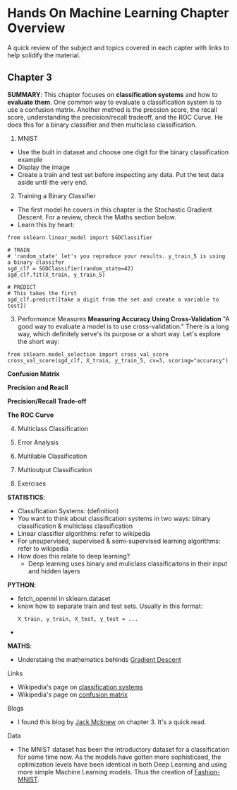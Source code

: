 # Hands On Machine Learning Chapter Overview
A quick review of the subject and topics covered in each capter with links to help solidify the material. 

## Chapter 3
**SUMMARY**: This chapter focuses on **classification systems** and how to **evaluate them**. One common way to evaluate a classification system is to use a confusion matrix. Another method is the precsion score, the recall score, understanding the precision/recall tradeoff, and the ROC Curve. He does this for a binary classifier and then multiclass classification.

1. MNIST 
- Use the built in dataset and choose one digit for the binary classification example
- Display the image
- Create a train and test set before inspecting any data. Put the test data aside until the very end.

2. Training a Binary Classifier
- The first model he covers in this chapter is the Stochastic Gradient Descent. For a review, check the Maths section below.
- Learn this by heart:
```
from sklearn.linear_model import SGDClassifier

# TRAIN
# 'random_state' let's you reproduce your results. y_train_5 is using a binary classifer
sgd_clf = SGDClassifier(random_state=42)
sgd_clf.fit(X_train, y_train_5)

# PREDICT
# This takes the first 
sgd_clf.predict([take a digit from the set and create a variable to test])
```

3. Performance Measures
  **Measuring Accuracy Using Cross-Validation**
"A good way to evaluate a model is to use cross-validation." There is a long way, which definitely serve's its purpose or a short way.
Let's explore the short way:
```
from sklearn.model_selection import cross_val_score
cross_val_score(sgd_clf, X_train, y_train_5, cv=3, scoring="accuracy")
```
  **Confusion Matrix**

  **Precision and Reacll**

  **Precision/Recall Trade-off**

  **The ROC Curve**

4. Multiclass Classification

5. Error Analysis

6. Multilable Classification

7. Multioutput Classification

8. Exercises



**STATISTICS**: 
- Classification Systems: (definition)
- You want to think about classification systems in two ways: binary classification & multiclass classification
- Linear classifier algorithms: refer to wikipedia
- For unsupervised, supervised & semi-supervised learning algorithms: refer to wikipedia
- How does this relate to deep learning? 
  - Deep learning uses binary and muliclass classificaitons in their input and hidden layers

**PYTHON**: 
- fetch_openml in sklearn.dataset
- know how to separate train and test sets. Usually in this format:
  ```
  X_train, y_train, X_test, y_test = ...
  ```
- 


**MATHS**:
- Understaing the mathematics behinds [Gradient Descent](https://towardsdatascience.com/understanding-the-mathematics-behind-gradient-descent-dde5dc9be06e)


Links
- Wikipedia's page on [classification systems](https://en.wikipedia.org/wiki/Statistical_classification)
- Wikipedia's page on [confusion matrix](https://en.wikipedia.org/wiki/Confusion_matrix)

Blogs
- I found this blog by [Jack Mcknew](https://jmckew.com/2019/10/18/hands-on-machine-learning-chapter-3/) on chapter 3. It's a quick read. 

Data
- The MNIST dataset has been the introductory dataset for a classification for some time now. As the models have gotten more
sophisticaed, the optimization levels have been identical in both Deep Learning and using more simple Machine Learning models.
Thus the creation of [Fashion-MNIST](https://github.com/zalandoresearch/fashion-mnist). 


